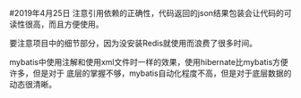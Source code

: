 #2019年4月25日
注意引用依赖的正确性，代码返回的json结果包装会让代码的可读性很高，而且方便使用。

要注意项目中的细节部分，因为没安装Redis就使用而浪费了很多时间。

mybatis中使用注解和使用xml文件时一样的效果，使用hibernate比mybatis方便许多，但是对于
底层的掌握不够，mybatis自动化程度不高，但是对于底层数据的动态很清晰。
